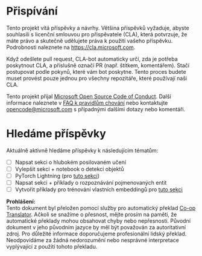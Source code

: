 <!--
CO_OP_TRANSLATOR_METADATA:
{
  "original_hash": "847a587aa1b83f4d00858183ff3ed18a",
  "translation_date": "2025-08-26T00:47:16+00:00",
  "source_file": "etc/CONTRIBUTING.md",
  "language_code": "cs"
}
-->
# Přispívání

Tento projekt vítá příspěvky a návrhy. Většina příspěvků vyžaduje, abyste souhlasili s licenční smlouvou pro přispěvatele (CLA), která potvrzuje, že máte právo a skutečně udělujete práva k použití vašeho příspěvku. Podrobnosti naleznete na https://cla.microsoft.com.

Když odešlete pull request, CLA-bot automaticky určí, zda je potřeba poskytnout CLA, a příslušně označí PR (např. štítkem, komentářem). Stačí postupovat podle pokynů, které vám bot poskytne. Tento proces budete muset provést pouze jednou pro všechny repozitáře, které používají naši CLA.

Tento projekt přijal [Microsoft Open Source Code of Conduct](https://opensource.microsoft.com/codeofconduct/).
Další informace naleznete v [FAQ k pravidlům chování](https://opensource.microsoft.com/codeofconduct/faq/) 
nebo kontaktujte [opencode@microsoft.com](mailto:opencode@microsoft.com) s případnými dalšími dotazy nebo komentáři.

# Hledáme příspěvky

Aktuálně aktivně hledáme příspěvky k následujícím tématům:

- [ ] Napsat sekci o hlubokém posilovaném učení
- [ ] Vylepšit sekci + notebook o detekci objektů
- [ ] PyTorch Lightning (pro [tuto sekci](https://github.com/microsoft/AI-For-Beginners/blob/main/3-NeuralNetworks/05-Frameworks/README.md))
- [ ] Napsat sekci + příklady o rozpoznávání pojmenovaných entit
- [ ] Vytvořit příklady pro trénování vlastních embeddingů pro [tuto sekci](https://github.com/microsoft/AI-For-Beginners/tree/main/5-NLP/15-LanguageModeling)

**Prohlášení:**  
Tento dokument byl přeložen pomocí služby pro automatický překlad [Co-op Translator](https://github.com/Azure/co-op-translator). Ačkoli se snažíme o přesnost, mějte prosím na paměti, že automatické překlady mohou obsahovat chyby nebo nepřesnosti. Původní dokument v jeho původním jazyce by měl být považován za autoritativní zdroj. Pro důležité informace doporučujeme profesionální lidský překlad. Neodpovídáme za žádná nedorozumění nebo nesprávné interpretace vyplývající z použití tohoto překladu.